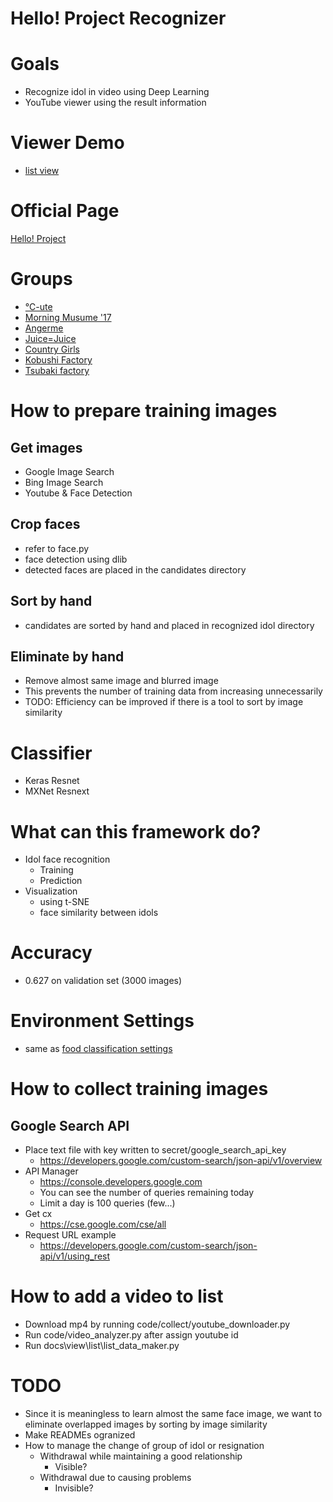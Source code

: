 # Hello! Project Recognizer

# Goals

* Recognize idol in video using Deep Learning
* YouTube viewer using the result information

# Viewer Demo

* [list view](https://peroon.github.io/HelloProjectRecognizer/view/list/list.html) 

# Official Page

[Hello! Project](http://www.helloproject.com)

# Groups

* [℃-ute](http://www.helloproject.com/c-ute/)
* [Morning Musume '17](http://www.helloproject.com/morningmusume/)
* [Angerme](http://www.helloproject.com/angerme/)
* [Juice=Juice](http://www.helloproject.com/juicejuice/)
* [Country Girls](http://www.helloproject.com/countrygirls/)
* [Kobushi Factory](http://www.helloproject.com/kobushifactory/)
* [Tsubaki factory](http://www.helloproject.com/tsubakifactory/)
    
# How to prepare training images

## Get images

* Google Image Search
* Bing Image Search
* Youtube & Face Detection

## Crop faces

* refer to face.py
* face detection using dlib
* detected faces are placed in the candidates directory

## Sort by hand

* candidates are sorted by hand and placed in recognized idol directory

## Eliminate by hand

* Remove almost same image and blurred image
* This prevents the number of training data from increasing unnecessarily
* TODO: Efficiency can be improved if there is a tool to sort by image similarity

# Classifier

* Keras Resnet
* MXNet Resnext

# What can this framework do?

* Idol face recognition
    * Training
    * Prediction
* Visualization
    * using t-SNE
    * face similarity between idols
    
# Accuracy 

* 0.627 on validation set (3000 images)

# Environment Settings

* same as [food classification settings](https://github.com/peroon/deepanalytics_food_classification)

# How to collect training images
## Google Search API

* Place text file with key written to  secret/google_search_api_key
    * https://developers.google.com/custom-search/json-api/v1/overview
* API Manager
    * https://console.developers.google.com
    * You can see the number of queries remaining today
    * Limit a day is 100 queries (few...)
* Get cx
    * https://cse.google.com/cse/all
* Request URL example
    * https://developers.google.com/custom-search/json-api/v1/using_rest
    
# How to add a video to list

* Download mp4 by running code/collect/youtube_downloader.py
* Run code/video_analyzer.py after assign youtube id
* Run docs\view\list\list_data_maker.py

# TODO

* Since it is meaningless to learn almost the same face image, 
we want to eliminate overlapped images by sorting by image similarity
* Make READMEs ogranized
* How to manage the change of group of idol or resignation
    * Withdrawal while maintaining a good relationship
        * Visible?
    * Withdrawal due to causing problems
        * Invisible?
        